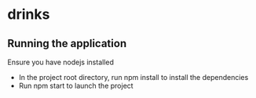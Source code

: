 # drinks

## Running the application
Ensure you have nodejs installed
- In the project root directory, run npm install to install the dependencies
- Run npm start to launch the project
